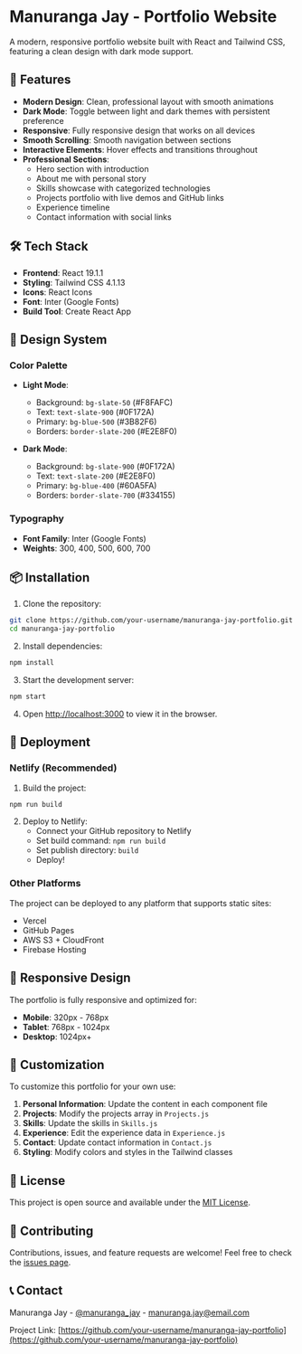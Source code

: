 # Manuranga Jay - Portfolio Website

A modern, responsive portfolio website built with React and Tailwind CSS, featuring a clean design with dark mode support.

## 🚀 Features

- **Modern Design**: Clean, professional layout with smooth animations
- **Dark Mode**: Toggle between light and dark themes with persistent preference
- **Responsive**: Fully responsive design that works on all devices
- **Smooth Scrolling**: Smooth navigation between sections
- **Interactive Elements**: Hover effects and transitions throughout
- **Professional Sections**:
  - Hero section with introduction
  - About me with personal story
  - Skills showcase with categorized technologies
  - Projects portfolio with live demos and GitHub links
  - Experience timeline
  - Contact information with social links

## 🛠️ Tech Stack

- **Frontend**: React 19.1.1
- **Styling**: Tailwind CSS 4.1.13
- **Icons**: React Icons
- **Font**: Inter (Google Fonts)
- **Build Tool**: Create React App

## 🎨 Design System

### Color Palette

- **Light Mode**:

  - Background: `bg-slate-50` (#F8FAFC)
  - Text: `text-slate-900` (#0F172A)
  - Primary: `bg-blue-500` (#3B82F6)
  - Borders: `border-slate-200` (#E2E8F0)

- **Dark Mode**:
  - Background: `bg-slate-900` (#0F172A)
  - Text: `text-slate-200` (#E2E8F0)
  - Primary: `bg-blue-400` (#60A5FA)
  - Borders: `border-slate-700` (#334155)

### Typography

- **Font Family**: Inter (Google Fonts)
- **Weights**: 300, 400, 500, 600, 700

## 📦 Installation

1. Clone the repository:

```bash
git clone https://github.com/your-username/manuranga-jay-portfolio.git
cd manuranga-jay-portfolio
```

2. Install dependencies:

```bash
npm install
```

3. Start the development server:

```bash
npm start
```

4. Open [http://localhost:3000](http://localhost:3000) to view it in the browser.

## 🚀 Deployment

### Netlify (Recommended)

1. Build the project:

```bash
npm run build
```

2. Deploy to Netlify:
   - Connect your GitHub repository to Netlify
   - Set build command: `npm run build`
   - Set publish directory: `build`
   - Deploy!

### Other Platforms

The project can be deployed to any platform that supports static sites:

- Vercel
- GitHub Pages
- AWS S3 + CloudFront
- Firebase Hosting

## 📱 Responsive Design

The portfolio is fully responsive and optimized for:

- **Mobile**: 320px - 768px
- **Tablet**: 768px - 1024px
- **Desktop**: 1024px+

## 🎯 Customization

To customize this portfolio for your own use:

1. **Personal Information**: Update the content in each component file
2. **Projects**: Modify the projects array in `Projects.js`
3. **Skills**: Update the skills in `Skills.js`
4. **Experience**: Edit the experience data in `Experience.js`
5. **Contact**: Update contact information in `Contact.js`
6. **Styling**: Modify colors and styles in the Tailwind classes

## 📄 License

This project is open source and available under the [MIT License](LICENSE).

## 🤝 Contributing

Contributions, issues, and feature requests are welcome! Feel free to check the [issues page](https://github.com/your-username/manuranga-jay-portfolio/issues).

## 📞 Contact

Manuranga Jay - [@manuranga_jay](https://twitter.com/manuranga_jay) - manuranga.jay@email.com

Project Link: [https://github.com/your-username/manuranga-jay-portfolio](https://github.com/your-username/manuranga-jay-portfolio)
